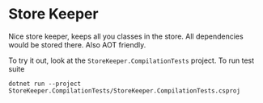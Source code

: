 Store Keeper
============

Nice store keeper, keeps all you classes in the store. All dependencies would be stored there. Also AOT friendly.

To try it out, look at the `StoreKeeper.CompilationTests` project.
To run test suite

    dotnet run --project StoreKeeper.CompilationTests/StoreKeeper.CompilationTests.csproj 
